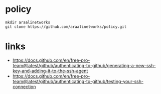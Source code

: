 # policy
```
mkdir araalinetworks
git clone https://github.com/araalinetworks/policy.git
```
# links
* https://docs.github.com/en/free-pro-team@latest/github/authenticating-to-github/generating-a-new-ssh-key-and-adding-it-to-the-ssh-agent
* https://docs.github.com/en/free-pro-team@latest/github/authenticating-to-github/testing-your-ssh-connection
